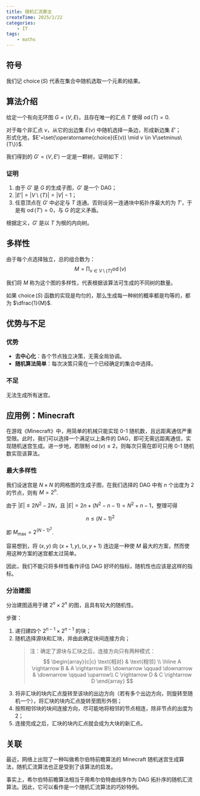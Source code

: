 ```yaml
---
title: 随机汇流算法
createTime: 2025/2/22
categories: 
    - IT
tags:
    - maths
---
```


## 符号

我们记 $\operatorname{choice}(S)$ 代表在集合中随机选取一个元素的结果。

## 算法介绍

给定一个有向无环图 $G=(V,E)$，且存在唯一的汇点 $T$ 使得 $\operatorname{od}(T)=0$.

对于每个非汇点 $v$，从它的出边集 $E(v)$ 中随机选择一条边，形成新边集 $E'$；  
形式化地，$E'=\set{\operatorname{choice}(E(v)) \mid v \in V\setminus\{T\}}$.

我们得到的 $G'=(V,E')$ 一定是一颗树，证明如下：

### 证明

1. 由于 $G'$ 是 $G$ 的生成子图，$G'$ 是一个 DAG；
2. $|E'| = |V\setminus\{T\}| = |V|-1$；
3. 任意顶点在 $G'$ 中必定与 $T$ 连通。否则设另一连通块中拓扑序最大的为 $T'$，于是有 $\operatorname{od}(T')=0$，与 $G$ 的定义矛盾。

根据定义，$G'$ 是以 $T$ 为根的内向树。

## 多样性

由于每个点选择独立，总的组合数为：
$$M = \displaystyle\prod_{v \in V\setminus\{T\}} \operatorname{od}(v)$$

我们将 $M$ 称为这个图的多样性，代表根据该算法可生成的不同树的数量。

如果 $\operatorname{choice}(S)$ 函数的实现是均匀的，那么生成每一种树的概率都是均等的，都为 $\dfrac{1}{M}$.

## 优势与不足

### 优势

- **去中心化**：各个节点独立决策，无需全局协调。
- **随机算法简单**：每次决策只需在一个已经确定的集合中选择。

### 不足

无法生成所有迷宫。

## 应用例：Minecraft

在游戏《Minecraft》中，用简单的机械只能实现 0-1 随机数，且远距离通信严重受限。此时，我们可以选择一个满足以上条件的 DAG，即可无需远距离通信，实现随机迷宫生成。进一步地，若限制 $\operatorname{od}(v)\le2$，则每次只需在即可只用 0-1 随机数实现该算法。

### 最大多样性

我们设迷宫是 $N \times N$ 的网格图的生成子图，在我们选择的 DAG 中有 $n$ 个出度为 $2$ 的节点，则有 $M=2^n$.

由于 $|E| \le 2N^2-2N$，且
$|E| = 2n + (N^2-n-1) = N^2+n-1$，整理可得

$$n \le (N-1)^2$$

即 $M_{\max}=2^{(N-1)^2}$.

容易想到，将 $(x,y)$ 向 $(x+1,y), (x,y+1)$ 连边是一种使 $M$ 最大的方案，然而使用这种方案的迷宫都太过简单。

因此，我们不能只将多样性看作评估 DAG 好坏的指标，随机性也应该是这样的指标。

### 分治建图

分治建图适用于建 $2^n\times2^n$ 的图，且具有较大的随机性。

步骤：

1. 递归建四个 $2^{n-1} \times 2^{n-1}$ 的块；
2. 随机选择源块和汇块，并由此确定块间连接方向；
   > 注：确定了源块与汇块之后，连接方向只有两种模式：
   $$
   \begin{array}{c|c}
   \text{相对} & \text{相邻} \\
   \hline
    A \rightarrow B & A \rightarrow B\\
   \downarrow \qquad \downarrow & \downarrow \qquad \uparrow\\
   C \rightarrow D & C \rightarrow D
   \end{array}
   $$
3. 将非汇块的块内汇点旋转至该块的出边方向（若有多个出边方向，则旋转至随机一个），将汇块的块内汇点旋转至图形外侧；
4. 按照相邻块的块间连接方向，尽可能地将相邻的节点相连，除非节点的出度为 $2$；
5. 连接完成之后，汇块的块内汇点就会成为大块的新汇点。

## 关联

最近，网络上出现了一种叫做希尔伯特前瞻算法的 Minecraft 随机迷宫生成算法，随机汇流算法也正是受到了该算法的启发。

事实上，希尔伯特前瞻算法相当于用希尔伯特曲线序作为 DAG 拓扑序的随机汇流算法。因此，它可以看作是一个随机汇流算法的巧妙特例。
